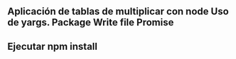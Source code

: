 
##
Aplicación de tablas de multiplicar con node
Uso de yargs.
Package
Write file
Promise
---------
Ejecutar 
npm install
--------